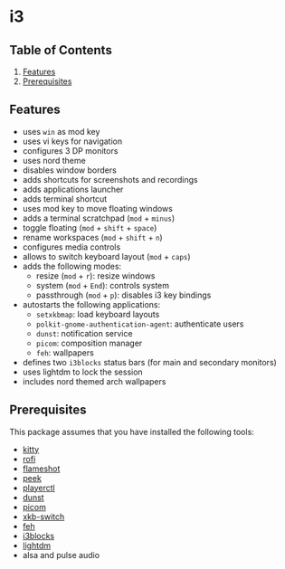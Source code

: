 # i3

## Table of Contents

1. [Features](#Features)
2. [Prerequisites](#Prerequisites)

## Features

- uses `win` as mod key
- uses vi keys for navigation
- configures 3 DP monitors
- uses nord theme
- disables window borders
- adds shortcuts for screenshots and recordings
- adds applications launcher
- adds terminal shortcut
- uses mod key to move floating windows
- adds a terminal scratchpad (`mod` + `minus`)
- toggle floating (`mod` + `shift` + `space`)
- rename workspaces (`mod` + `shift` + `n`)
- configures media controls
- allows to switch keyboard layout (`mod` + `caps`)
- adds the following modes:
  - resize (`mod` + `r`): resize windows
  - system (`mod` + `End`): controls system
  - passthrough (`mod` + `p`): disables i3 key bindings
- autostarts the following applications:
  - `setxkbmap`: load keyboard layouts
  - `polkit-gnome-authentication-agent`: authenticate users
  - `dunst`: notification service
  - `picom`: composition manager
  - `feh`: wallpapers
- defines two `i3blocks` status bars (for main and secondary monitors)
- uses lightdm to lock the session
- includes nord themed arch wallpapers

## Prerequisites

This package assumes that you have installed the following tools:

- [kitty](https://sw.kovidgoyal.net/kitty)
- [rofi](https://github.com/davatorium/rofi)
- [flameshot](https://flameshot.js.org)
- [peek](https://github.com/phw/peek)
- [playerctl](https://github.com/altdesktop/playerctl)
- [dunst](https://github.com/dunst-project/dunst)
- [picom](https://github.com/yshui/picom)
- [xkb-switch](https://github.com/grwlf/xkb-switch)
- [feh](https://feh.finalrewind.org)
- [i3blocks](https://github.com/vivien/i3blocks)
- [lightdm](https://github.com/canonical/lightdm)
- alsa and pulse audio
